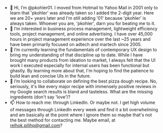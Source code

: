 - 👋 Hi, I’m @pkohler01. I moved from Hotmail to Yahoo Mail in 2001 only to learn that 'pkohler' was already taken so I added the 2-digit year. Here we are 20+ years later and I'm still adding '01' because 'pkohler' is always taken. Whoever you are, 'pkohler', darn you for beating me to it.
- 👀 I’m interested in business process management, lightweight efficiency tools, project management, and online advertising. I have over 45,000 hours in project management experience over the last ~25 years and have been primarily focused on adtech and martech since 2005.
- 🌱 I’m currently learning the fundamentals of contemporary UX design to bring my understanding of that discipline up to date. While I have brought many products from ideation to market, I always felt that the UI work I executed especially for internal users has been functional but ghastly. By learning more about that, I'm hoping to find the patience to build lean and concise UIs in the future.
- 💞️ I’m looking to collaborate on defining the best pizza dough recipe. No, seriously, it's like every major recipe with immensely positive reviews in my Google search results is bland and tasteless. What are the missing ingredients (don't say 'love')?
- 📫 How to reach me: through LinkedIn. Or maybe not. I get high volume of messages through LinkedIn every week and find it a bit overwhelming and am basically at the point where I ignore them so maybe that's not the best method for contacting me. Maybe email, at relhok.pilihp@gmail.com?

<!---
pkohler01/pkohler01 is a ✨ special ✨ repository because its `README.md` (this file) appears on your GitHub profile.
You can click the Preview link to take a look at your changes.
--->
